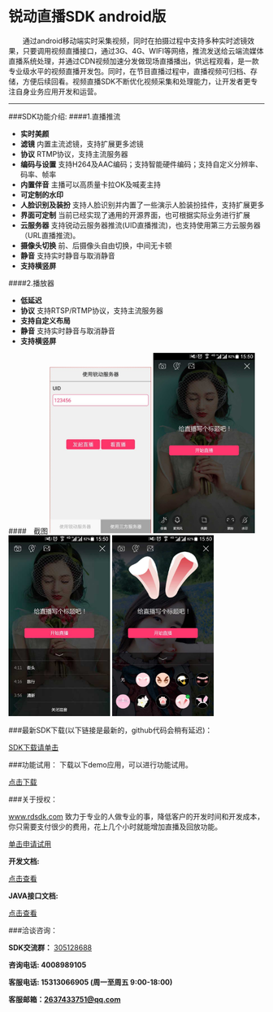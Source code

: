 # 锐动直播SDK android版
&emsp;&emsp;通过android移动端实时采集视频，同时在拍摄过程中支持多种实时滤镜效果，只要调用视频直播接口，通过3G、4G、WIFI等网络，推流发送给云端流媒体直播系统处理，并通过CDN视频加速分发做现场直播播出，供远程观看，是一款专业级水平的视频直播开发包。同时，在节目直播过程中，直播视频可归档、存储，方便后续回看。视频直播SDK不断优化视频采集和处理能力，让开发者更专注自身业务应用开发和运营。

-------------------

###SDK功能介绍:
####1.直播推流
* **实时美颜**	
* **滤镜** 	内置主流滤镜，支持扩展更多滤镜
* **协议** 	RTMP协议，支持主流服务器
* **编码与设置**  支持H264及AAC编码；支持智能硬件编码；支持自定义分辨率、码率、帧率
* **内置伴音** 主播可以高质量卡拉OK及喊麦主持
* **可定制的水印**
* **人脸识别及装扮** 支持人脸识别并内置了一些演示人脸装扮挂件，支持扩展更多
* **界面可定制** 当前已经实现了通用的开源界面，也可根据实际业务进行扩展
* **云服务器** 支持锐动云服务器推流(UID直播推流)，也支持使用第三方云服务器（URL直播推流)。
* **摄像头切换** 前、后摄像头自由切换，中间无卡顿
* **静音** 支持实时静音与取消静音
* **支持横竖屏**
	
####2.播放器
* **低延迟**
* **协议** 	支持RTSP/RTMP协议，支持主流服务器
* **支持自定义布局**
* **静音** 支持实时静音与取消静音
* **支持横竖屏**

####&emsp;截图
<img src="website/static/live1.jpg" width = "200" /> <img src="website/static/live2.jpg" width = "200" /> <img src="website/static/live3.jpg" width = "200" /> <img src="website/static/live4.jpg" width = "200" />

###最新SDK下载(以下链接是最新的，github代码会稍有延迟)：

[SDK下载请单击](http://d.56show.com/rdsdk/private/pack/rd_live_android_20170308.zip)

###功能试用：
下载以下demo应用，可以进行功能试用。

[点击下载](https://raw.githubusercontent.com/rdsdk/rdLiveSDK-for-Android/master/RDLiveDemo-release.apk)

###关于授权：

www.rdsdk.com 致力于专业的人做专业的事，降低客户的开发时间和开发成本，你只需要支付很少的费用，花上几个小时就能增加直播及回放功能。

[单击申请试用](http://www.rdsdk.com/home/business/registers)

**开发文档:**

[点击查看](https://rdsdk.github.io/rdLiveSDK-for-Android/Android%E9%94%90%E5%8A%A8%E6%89%8B%E6%9C%BA%E7%9B%B4%E6%92%ADSDK%E6%96%87%E6%A1%A3.pdf)

**JAVA接口文档:**

[点击查看](https://rdsdk.github.io/rdLiveSDK-for-Android/RDLiveSDK/docs/com.rd.live/index.html)

###洽谈咨询：

**SDK交流群：** [305128688](http://shang.qq.com/wpa/qunwpa?idkey=bb9ac035ffa2d930719535a3b5d4542a780bb0f94613385fd93c996ee816ef05)

**咨询电话: 4008989105**

**客服电话: 15313066905 (周一至周五 9:00-18:00)**

**客服邮箱：<2637433751@qq.com>**


